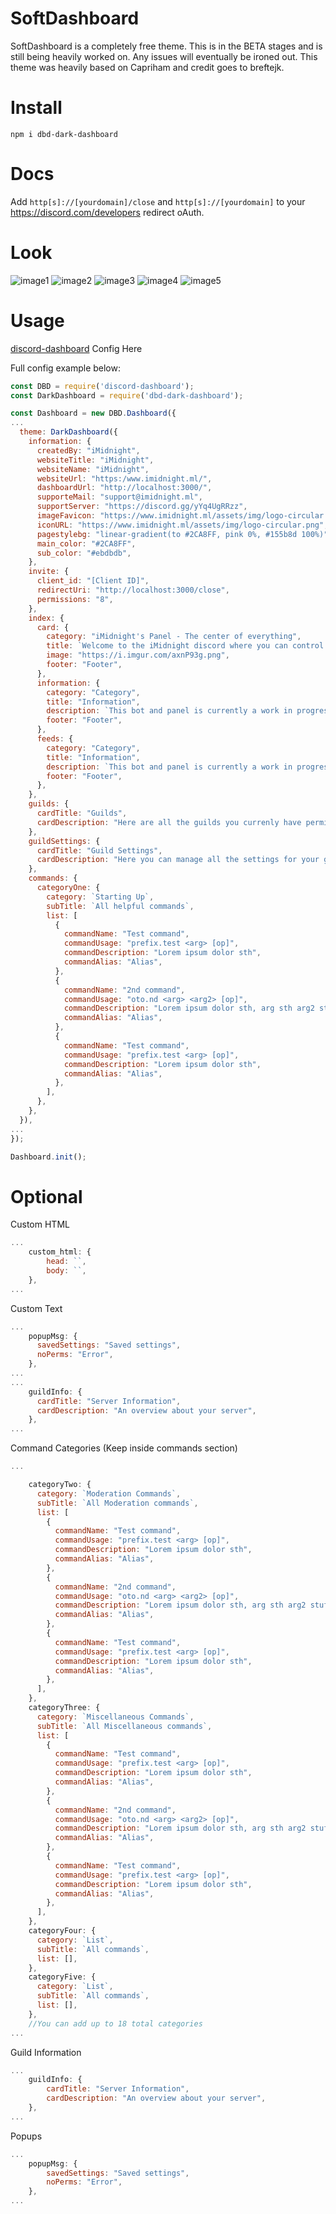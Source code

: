# SoftDashboard

SoftDashboard is a completely free theme.
This is in the BETA stages and is still being heavily worked on. Any issues will eventually be ironed out.
This theme was heavily based on Capriham and credit goes to breftejk.

# Install

```
npm i dbd-dark-dashboard
```

# Docs

Add `http[s]://[yourdomain]/close` and `http[s]://[yourdomain]` to your https://discord.com/developers redirect oAuth.

# Look

![image1](https://i.imgur.com/33sk9Gi.png)
![image2](https://imgur.com/2Lu0dtH.png)
![image3](https://imgur.com/cryZKZh.png)
![image4](https://i.imgur.com/BSYQiXW.png)
![image5](https://i.imgur.com/cZmoHl9.png)


# Usage

[discord-dashboard](https://github.com/breftejk/Discord.js-Web-Dashboard) Config Here

Full config example below:

```js
const DBD = require('discord-dashboard');
const DarkDashboard = require('dbd-dark-dashboard');

const Dashboard = new DBD.Dashboard({
...
  theme: DarkDashboard({
    information: {
      createdBy: "iMidnight",
      websiteTitle: "iMidnight",
      websiteName: "iMidnight",
      websiteUrl: "https:/www.imidnight.ml/",
      dashboardUrl: "http://localhost:3000/",
      supporteMail: "support@imidnight.ml",
      supportServer: "https://discord.gg/yYq4UgRRzz",
      imageFavicon: "https://www.imidnight.ml/assets/img/logo-circular.png",
      iconURL: "https://www.imidnight.ml/assets/img/logo-circular.png",
      pagestylebg: "linear-gradient(to #2CA8FF, pink 0%, #155b8d 100%)",
      main_color: "#2CA8FF",
      sub_color: "#ebdbdb",
    },
    invite: {
      client_id: "[Client ID]",
      redirectUri: "http://localhost:3000/close",
      permissions: "8",
    },
    index: {
      card: {
        category: "iMidnight's Panel - The center of everything",
        title: `Welcome to the iMidnight discord where you can control the core features to the bot.`,
        image: "https://i.imgur.com/axnP93g.png",
        footer: "Footer",
      },
      information: {
        category: "Category",
        title: "Information",
        description: `This bot and panel is currently a work in progress so contact me if you find any issues on discord.`,
        footer: "Footer",
      },
      feeds: {
        category: "Category",
        title: "Information",
        description: `This bot and panel is currently a work in progress so contact me if you find any issues on discord.`,
        footer: "Footer",
      },
    },
    guilds: {
      cardTitle: "Guilds",
      cardDescription: "Here are all the guilds you currenly have permissions for:",
    },
    guildSettings: {
      cardTitle: "Guild Settings",
      cardDescription: "Here you can manage all the settings for your guild:",
    },
    commands: {
      categoryOne: {
        category: `Starting Up`,
        subTitle: `All helpful commands`,
        list: [
          {
            commandName: "Test command",
            commandUsage: "prefix.test <arg> [op]",
            commandDescription: "Lorem ipsum dolor sth",
            commandAlias: "Alias",
          },
          {
            commandName: "2nd command",
            commandUsage: "oto.nd <arg> <arg2> [op]",
            commandDescription: "Lorem ipsum dolor sth, arg sth arg2 stuff",
            commandAlias: "Alias",
          },
          {
            commandName: "Test command",
            commandUsage: "prefix.test <arg> [op]",
            commandDescription: "Lorem ipsum dolor sth",
            commandAlias: "Alias",
          },
        ],
      },
    },
  }),
...
});

Dashboard.init();
```

# Optional 
Custom HTML
```js
...
    custom_html: {
        head: ``,
        body: ``,
    },
...
```

Custom Text
```js
...
    popupMsg: {
      savedSettings: "Saved settings",
      noPerms: "Error",
    },
...
...
    guildInfo: {
      cardTitle: "Server Information",
      cardDescription: "An overview about your server",
    },
...
```


Command Categories (Keep inside commands section)
```js
...

    categoryTwo: {
      category: `Moderation Commands`,
      subTitle: `All Moderation commands`,
      list: [
        {
          commandName: "Test command",
          commandUsage: "prefix.test <arg> [op]",
          commandDescription: "Lorem ipsum dolor sth",
          commandAlias: "Alias",
        },
        {
          commandName: "2nd command",
          commandUsage: "oto.nd <arg> <arg2> [op]",
          commandDescription: "Lorem ipsum dolor sth, arg sth arg2 stuff",
          commandAlias: "Alias",
        },
        {
          commandName: "Test command",
          commandUsage: "prefix.test <arg> [op]",
          commandDescription: "Lorem ipsum dolor sth",
          commandAlias: "Alias",
        },
      ],
    },
    categoryThree: {
      category: `Miscellaneous Commands`,
      subTitle: `All Miscellaneous commands`,
      list: [
        {
          commandName: "Test command",
          commandUsage: "prefix.test <arg> [op]",
          commandDescription: "Lorem ipsum dolor sth",
          commandAlias: "Alias",
        },
        {
          commandName: "2nd command",
          commandUsage: "oto.nd <arg> <arg2> [op]",
          commandDescription: "Lorem ipsum dolor sth, arg sth arg2 stuff",
          commandAlias: "Alias",
        },
        {
          commandName: "Test command",
          commandUsage: "prefix.test <arg> [op]",
          commandDescription: "Lorem ipsum dolor sth",
          commandAlias: "Alias",
        },
      ],
    },
    categoryFour: {
      category: `List`,
      subTitle: `All commands`,
      list: [],
    },
    categoryFive: {
      category: `List`,
      subTitle: `All commands`,
      list: [],
    },
    //You can add up to 18 total categories
...
```
Guild Information 
```js
...
    guildInfo: {
        cardTitle: "Server Information",
        cardDescription: "An overview about your server",
    },
...
```
Popups
```js
...
    popupMsg: {
        savedSettings: "Saved settings",
        noPerms: "Error",
    },
...
```

